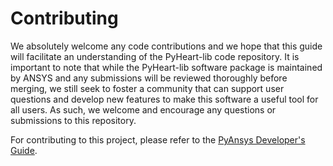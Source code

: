 # Contributing

We absolutely welcome any code contributions and we hope that this
guide will facilitate an understanding of the PyHeart-lib code
repository. It is important to note that while the PyHeart-lib software
package is maintained by ANSYS and any submissions will be reviewed
thoroughly before merging, we still seek to foster a community that can
support user questions and develop new features to make this software
a useful tool for all users. As such, we welcome and encourage any
questions or submissions to this repository.

For contributing to this project, please refer to the [PyAnsys Developer's Guide](https://dev.docs.pyansys.com/).

